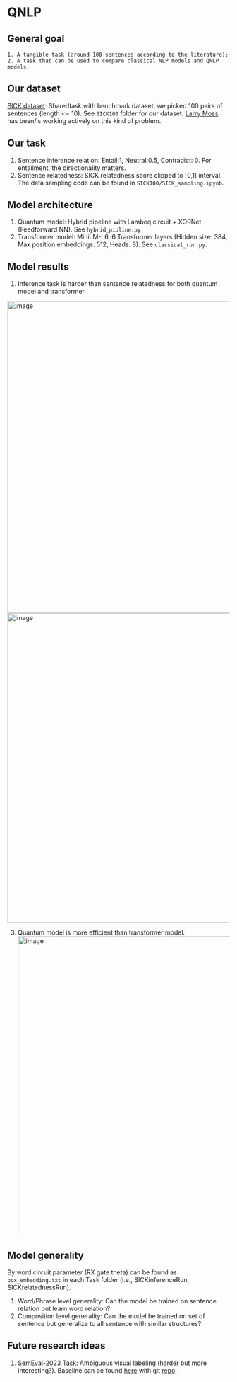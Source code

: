 # QNLP

## General goal
```
1. A tangible task (around 100 sentences according to the literature);
2. A task that can be used to compare classical NLP models and QNLP models;
```
## Our dataset
[SICK dataset](https://huggingface.co/datasets/RobZamp/sick): Sharedtask with benchmark dataset, we picked 100 pairs of sentences (length <= 10). See `SICK100` folder for our dataset. [Larry Moss](https://arxiv.org/pdf/1910.08772) has been/is working actively on this kind of problem.  

## Our task
1. Sentence inference relation: Entail:1, Neutral:0.5, Contradict: 0. For entailment, the directionality matters. 
2. Sentence relatedness: SICK relatedness score clipped to [0,1] interval.  
The data sampling code can be found in `SICK100/SICK_sampling.ipynb`.

## Model architecture
1. Quantum model: Hybrid pipeline with Lambeq circuit + XORNet (Feedforward NN). See `hybrid_pipline.py`
2. Transformer model: MiniLM-L6, 6 Transformer layers (Hidden size: 384, Max position embeddings: 512, Heads: 8). See `classical_run.py`.
   
## Model results
1. Inference task is harder than sentence relatedness for both quantum model and transformer.
<img width="705" alt="image" src="https://github.com/user-attachments/assets/1c76942e-dd73-42b8-9986-8612e80ecd5e" />

<img width="699" alt="image" src="https://github.com/user-attachments/assets/cd864ff7-2367-46d2-8057-430a60b72bd9" />

3. Quantum model is more efficient than transformer model.
   <img width="676" alt="image" src="https://github.com/user-attachments/assets/4975e040-5f23-4147-a0de-8ad9d3ffc7cc" />

## Model generality
By word circuit parameter (RX gate theta) can be found as `box_embedding.txt` in each Task folder (i.e., SICKinferenceRun, SICKrelatednessRun).

1. Word/Phrase level generality: Can the model be trained on sentence relation but learn word relation?
2. Composition level generality: Can the model be trained on set of sentence but generalize to all sentence with similar structures?

## Future research ideas
1. [SemEval-2023 Task](https://raganato.github.io/vwsd/): Ambiguous visual labeling (harder but more interesting?). Baseline can be found [here](https://aclanthology.org/2023.semeval-1.308.pdf) with git [repo](https://github.com/asahi417/visual-wsd-baseline).
